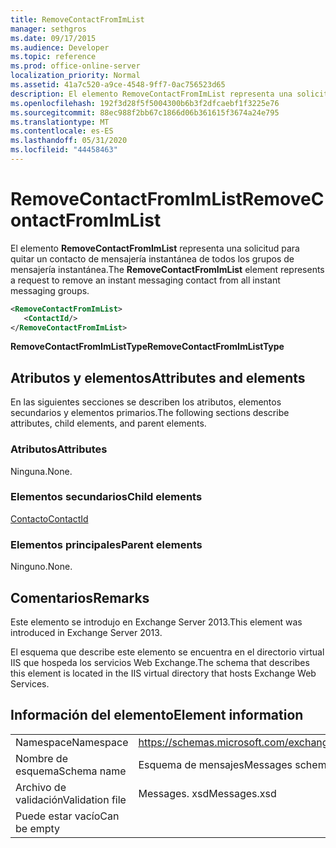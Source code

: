 ```yaml
---
title: RemoveContactFromImList
manager: sethgros
ms.date: 09/17/2015
ms.audience: Developer
ms.topic: reference
ms.prod: office-online-server
localization_priority: Normal
ms.assetid: 41a7c520-a9ce-4548-9ff7-0ac756523d65
description: El elemento RemoveContactFromImList representa una solicitud para quitar un contacto de mensajería instantánea de todos los grupos de mensajería instantánea.
ms.openlocfilehash: 192f3d28f5f5004300b6b3f2dfcaebf1f3225e76
ms.sourcegitcommit: 88ec988f2bb67c1866d06b361615f3674a24e795
ms.translationtype: MT
ms.contentlocale: es-ES
ms.lasthandoff: 05/31/2020
ms.locfileid: "44458463"
---
```

# <a name="removecontactfromimlist"></a><span data-ttu-id="122e0-103">RemoveContactFromImList</span><span class="sxs-lookup"><span data-stu-id="122e0-103">RemoveContactFromImList</span></span>

<span data-ttu-id="122e0-104">El elemento **RemoveContactFromImList** representa una solicitud para quitar un contacto de mensajería instantánea de todos los grupos de mensajería instantánea.</span><span class="sxs-lookup"><span data-stu-id="122e0-104">The **RemoveContactFromImList** element represents a request to remove an instant messaging contact from all instant messaging groups.</span></span> 
  
```XML
<RemoveContactFromImList>
   <ContactId/>
</RemoveContactFromImList>
```

 <span data-ttu-id="122e0-105">**RemoveContactFromImListType**</span><span class="sxs-lookup"><span data-stu-id="122e0-105">**RemoveContactFromImListType**</span></span>
## <a name="attributes-and-elements"></a><span data-ttu-id="122e0-106">Atributos y elementos</span><span class="sxs-lookup"><span data-stu-id="122e0-106">Attributes and elements</span></span>

<span data-ttu-id="122e0-107">En las siguientes secciones se describen los atributos, elementos secundarios y elementos primarios.</span><span class="sxs-lookup"><span data-stu-id="122e0-107">The following sections describe attributes, child elements, and parent elements.</span></span>
  
### <a name="attributes"></a><span data-ttu-id="122e0-108">Atributos</span><span class="sxs-lookup"><span data-stu-id="122e0-108">Attributes</span></span>

<span data-ttu-id="122e0-109">Ninguna.</span><span class="sxs-lookup"><span data-stu-id="122e0-109">None.</span></span>
  
### <a name="child-elements"></a><span data-ttu-id="122e0-110">Elementos secundarios</span><span class="sxs-lookup"><span data-stu-id="122e0-110">Child elements</span></span>

[<span data-ttu-id="122e0-111">Contacto</span><span class="sxs-lookup"><span data-stu-id="122e0-111">ContactId</span></span>](contactid.md)
  
### <a name="parent-elements"></a><span data-ttu-id="122e0-112">Elementos principales</span><span class="sxs-lookup"><span data-stu-id="122e0-112">Parent elements</span></span>

<span data-ttu-id="122e0-113">Ninguno.</span><span class="sxs-lookup"><span data-stu-id="122e0-113">None.</span></span>
  
## <a name="remarks"></a><span data-ttu-id="122e0-114">Comentarios</span><span class="sxs-lookup"><span data-stu-id="122e0-114">Remarks</span></span>

<span data-ttu-id="122e0-115">Este elemento se introdujo en Exchange Server 2013.</span><span class="sxs-lookup"><span data-stu-id="122e0-115">This element was introduced in Exchange Server 2013.</span></span>
  
<span data-ttu-id="122e0-116">El esquema que describe este elemento se encuentra en el directorio virtual IIS que hospeda los servicios Web Exchange.</span><span class="sxs-lookup"><span data-stu-id="122e0-116">The schema that describes this element is located in the IIS virtual directory that hosts Exchange Web Services.</span></span>
  
## <a name="element-information"></a><span data-ttu-id="122e0-117">Información del elemento</span><span class="sxs-lookup"><span data-stu-id="122e0-117">Element information</span></span>

|||
|:-----|:-----|
|<span data-ttu-id="122e0-118">Namespace</span><span class="sxs-lookup"><span data-stu-id="122e0-118">Namespace</span></span>  <br/> |https://schemas.microsoft.com/exchange/services/2006/messages  <br/> |
|<span data-ttu-id="122e0-119">Nombre de esquema</span><span class="sxs-lookup"><span data-stu-id="122e0-119">Schema name</span></span>  <br/> |<span data-ttu-id="122e0-120">Esquema de mensajes</span><span class="sxs-lookup"><span data-stu-id="122e0-120">Messages schema</span></span>  <br/> |
|<span data-ttu-id="122e0-121">Archivo de validación</span><span class="sxs-lookup"><span data-stu-id="122e0-121">Validation file</span></span>  <br/> |<span data-ttu-id="122e0-122">Messages. xsd</span><span class="sxs-lookup"><span data-stu-id="122e0-122">Messages.xsd</span></span>  <br/> |
|<span data-ttu-id="122e0-123">Puede estar vacío</span><span class="sxs-lookup"><span data-stu-id="122e0-123">Can be empty</span></span>  <br/> ||
   

